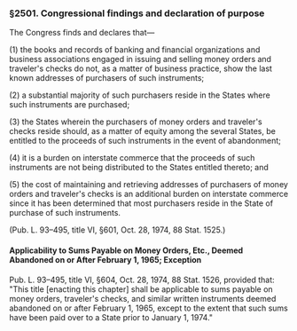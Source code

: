 ### §2501. Congressional findings and declaration of purpose ###

The Congress finds and declares that—

(1) the books and records of banking and financial organizations and business associations engaged in issuing and selling money orders and traveler's checks do not, as a matter of business practice, show the last known addresses of purchasers of such instruments;

(2) a substantial majority of such purchasers reside in the States where such instruments are purchased;

(3) the States wherein the purchasers of money orders and traveler's checks reside should, as a matter of equity among the several States, be entitled to the proceeds of such instruments in the event of abandonment;

(4) it is a burden on interstate commerce that the proceeds of such instruments are not being distributed to the States entitled thereto; and

(5) the cost of maintaining and retrieving addresses of purchasers of money orders and traveler's checks is an additional burden on interstate commerce since it has been determined that most purchasers reside in the State of purchase of such instruments.

(Pub. L. 93–495, title VI, §601, Oct. 28, 1974, 88 Stat. 1525.)

#### Applicability to Sums Payable on Money Orders, Etc., Deemed Abandoned on or After February 1, 1965; Exception ####

Pub. L. 93–495, title VI, §604, Oct. 28, 1974, 88 Stat. 1526, provided that: "This title [enacting this chapter] shall be applicable to sums payable on money orders, traveler's checks, and similar written instruments deemed abandoned on or after February 1, 1965, except to the extent that such sums have been paid over to a State prior to January 1, 1974."